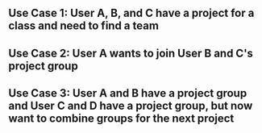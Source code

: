 ## Use Case 1: User A, B, and C have a project for a class and need to find a team

## Use Case 2: User A wants to join User B and C's project group

## Use Case 3: User A and B have a project group and User C and D have a project group, but now want to combine groups for the next project
